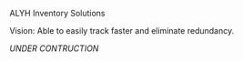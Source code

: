 ALYH Inventory Solutions


Vision: Able to easily track faster and eliminate redundancy.

*UNDER CONTRUCTION*
